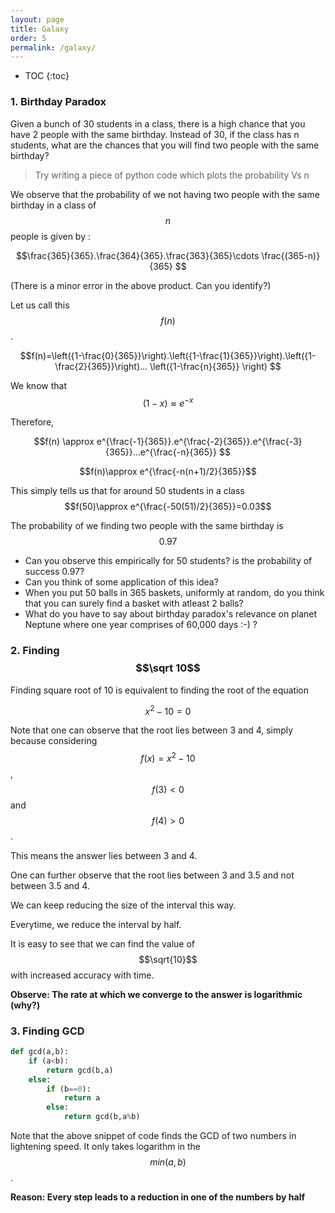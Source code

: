 ```yaml
---
layout: page
title: Galaxy 
order: 5
permalink: /galaxy/
---
```


* TOC
{:toc}

### 1. Birthday Paradox
Given a bunch of 30 students in a class, there is a high chance that you have 2 people with the same birthday. Instead of 30, if the class has n students, what are the chances that you will find two people with the same birthday? 

>Try writing a piece of python code which plots the probability Vs n 

We observe that the probability of we not having two people with the same birthday in a class of $$n$$ people is given by : 

$$\frac{365}{365}.\frac{364}{365}.\frac{363}{365}\cdots \frac{(365-n)}{365} $$   

(There is a minor error in the above product. Can you identify?)

Let us call this $$f(n)$$.

$$f(n)=\left({1-\frac{0}{365}}\right).\left({1-\frac{1}{365}}\right).\left({1-\frac{2}{365}}\right)... \left({1-\frac{n}{365}} \right) $$

We know that $$\left( 1-x\right)\approx e^{-x}$$


Therefore, 

$$f(n) \approx e^{\frac{-1}{365}}.e^{\frac{-2}{365}}.e^{\frac{-3}{365}}...e^{\frac{-n}{365}} $$   

$$f(n)\approx e^{\frac{-n(n+1)/2}{365}}$$

This simply tells us that for around 50 students in a class
$$f(50)\approx e^{\frac{-50(51)/2}{365}}=0.03$$

The probability of we finding two people with the same birthday is $$0.97$$

- Can you observe this empirically for 50 students? is the probability of success 0.97?
- Can you think of some application of this idea?
- When you put 50 balls in 365 baskets, uniformly at random, do you think that you can surely find a basket with atleast 2 balls? 
- What do you have to say about birthday paradox's relevance on planet Neptune where one year comprises of 60,000 days :-) ?



### 2. Finding $$\sqrt 10$$ 

Finding square root of 10 is equivalent to finding the root of the equation     

$$x^2 - 10 =0 $$

Note that one can observe that the root lies between 3 and 4, simply because considering $$ f(x) = x^2 - 10 $$, $$f(3)<0$$ and $$f(4)>0$$.

This means the answer lies between 3 and 4.

One can further observe that the root lies between 3 and 3.5 and not between 3.5 and 4.

We can keep reducing the size of the interval this way. 

Everytime, we reduce the interval by half. 

It is easy to see that we can find the value of $$\sqrt{10}$$ with increased accuracy with time.

**Observe: The rate at which we converge to the answer is logarithmic (why?)**

### 3. Finding GCD
``` python
def gcd(a,b):
	if (a<b):
		return gcd(b,a)
	else:
		if (b==0):
			return a
		else:
			return gcd(b,a%b)
```

Note that the above snippet of code finds the GCD of two numbers in lightening speed. It only takes logarithm in the $$ min(a,b) $$.

**Reason: Every step leads to a reduction in one of the numbers by half**


